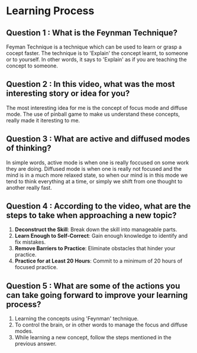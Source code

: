 # Learning Process

## Question 1 : What is the Feynman Technique?

Feyman Technique is a technique which can be used to learn or grasp a cocept faster. The technique is to 'Explain' the concept learnt, to someone or to yourself. In other words, it says to 'Explain' as if you are teaching the concept to someone.

## Question 2 : In this video, what was the most interesting story or idea for you?

The most interesting idea for me is the concept of focus mode and diffuse mode. The use of pinball game to make us understand these concepts, really made it iteresting to me.

## Question 3 : What are active and diffused modes of thinking?

In simple words, active mode is when one is really foccused on some work they are doing. Diffused mode is when one is really not focused and the mind is in a much more relaxed state, so when our mind is in this mode we tend to think everything at a time, or simply we shift from one thought to another really fast.

## Question 4 : According to the video, what are the steps to take when approaching a new topic?

1. **Deconstruct the Skill**: Break down the skill into manageable parts.
2. **Learn Enough to Self-Correct**: Gain enough knowledge to identify and fix mistakes.
3. **Remove Barriers to Practice**: Eliminate obstacles that hinder your practice.
4. **Practice for at Least 20 Hours**: Commit to a minimum of 20 hours of focused practice.

## Question 5 : What are some of the actions you can take going forward to improve your learning process?

1. Learning the concepts using 'Feynman' technique.
2. To control the brain, or in other words to manage the focus and diffuse modes.
3. While learning a new concept, follow the steps mentioned in the previous answer.

